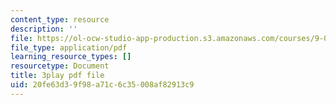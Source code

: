 ```yaml
---
content_type: resource
description: ''
file: https://ol-ocw-studio-app-production.s3.amazonaws.com/courses/9-00sc-introduction-to-psychology-fall-2011/20fe63d39f98a71c6c35008af82913c9_syXplPKQb_o.pdf
file_type: application/pdf
learning_resource_types: []
resourcetype: Document
title: 3play pdf file
uid: 20fe63d3-9f98-a71c-6c35-008af82913c9
---
```

